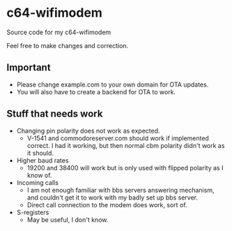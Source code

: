# c64-wifimodem
Source code for my c64-wifimodem

Feel free to make changes and correction.

## Important
- Please change example.com to your own domain for OTA updates. 
- You will also have to create a backend for OTA to work.

## Stuff that needs work
- Changing pin polarity does not work as expected.
  - V-1541 and commodoreserver.com should work if implemented correct. I had it working, but then normal cbm polarity didn't work as it should.
- Higher baud rates
  - 19200 and 38400 will work but is only used with flipped polarity as I know of.
- Incoming calls
  - I am not enough familiar with bbs servers answering mechanism, and couldn't get it to work with my badly set up bbs server.
  - Direct call connection to the modem does work, sort of.
- S-registers
  - May be useful, I don't know.
